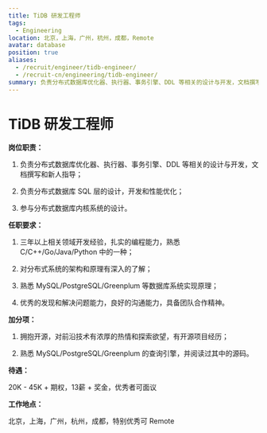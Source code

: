 ```yaml
---
title: TiDB 研发工程师
tags:
  - Engineering
location: 北京，上海，广州，杭州，成都，Remote
avatar: database
position: true
aliases:
  - /recruit/engineer/tidb-engineer/
  - /recruit-cn/engineering/tidb-engineer/
summary: 负责分布式数据库优化器、执行器、事务引擎、DDL 等相关的设计与开发，文档撰写和新人指导； 负责分布式数据库 SQL 层的设计，开发和性能优化； 参与分布式数据库内核系统的设计。
---
```


# TiDB 研发工程师

**岗位职责：**

1. 负责分布式数据库优化器、执行器、事务引擎、DDL 等相关的设计与开发，文档撰写和新人指导；

2. 负责分布式数据库 SQL 层的设计，开发和性能优化；

3. 参与分布式数据库内核系统的设计。

**任职要求：**

1. 三年以上相关领域开发经验，扎实的编程能力，熟悉 C/C++/Go/Java/Python 中的一种；

2. 对分布式系统的架构和原理有深入的了解；

3. 熟悉 MySQL/PostgreSQL/Greenplum 等数据库系统实现原理；

4. 优秀的发现和解决问题能力，良好的沟通能力，具备团队合作精神。

**加分项：**

1. 拥抱开源，对前沿技术有浓厚的热情和探索欲望，有开源项目经历；

2. 熟悉 MySQL/PostgreSQL/Greenplum 的查询引擎，并阅读过其中的源码。

**待遇：**

20K - 45K + 期权，13薪 + 奖金，优秀者可面议

**工作地点：**

北京，上海，广州，杭州，成都，特别优秀可 Remote
